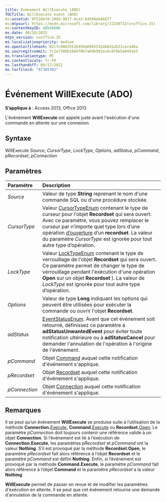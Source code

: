 ```yaml
---
title: Événement WillExecute (ADO)
TOCTitle: WillExecute event (ADO)
ms:assetid: 9f516bfd-246d-9817-4ca3-64598ab466f7
ms:mtpsurl: https://msdn.microsoft.com/library/JJ249732(v=office.15)
ms:contentKeyID: 48546686
ms.date: 09/18/2015
mtps_version: v=office.15
ms.localizationpriority: medium
ms.openlocfilehash: 02c7c90035526459a6963332ab6d1a521cece46a
ms.sourcegitcommit: 7c1e7389b18d4f067a69b992ac6c876b5e0441b3
ms.translationtype: MT
ms.contentlocale: fr-FR
ms.lasthandoff: 08/17/2022
ms.locfileid: "67365781"
---
```

# <a name="willexecute-event-ado"></a>Événement WillExecute (ADO)

**S’applique à** : Access 2013, Office 2013

L'événement **WillExecute** est appelé juste avant l'exécution d'une commande en attente sur une connexion.

## <a name="syntax"></a>Syntaxe

WillExecute *Source*, *CursorType*, *LockType*, *Options*, *adStatus*, *pCommand*, *pRecordset*, *pConnection*

## <a name="parameters"></a>Paramètres

|Paramètre|Description|
|:--------|:----------|
|*Source* |Valeur de type **String** reprenant le nom d'une commande SQL ou d'une procédure stockée.|
|*CursorType* |Valeur [CursorTypeEnum](cursortypeenum.md) contenant le type de curseur pour l'objet **Recordset** qui sera ouvert. Avec ce paramètre, vous pouvez remplacer le curseur par n’importe quel type lors d’une opération [d’ouverture](open-method-ado-recordset.md) d’un **recordset**. La valeur du paramètre *CursorType* est ignorée pour tout autre type d’opération.|
|*LockType* |Valeur [LockTypeEnum](locktypeenum.md) contenant le type de verrouillage de l'objet **Recordset** qui sera ouvert. Ce paramètre permet de changer le type de verrouillage pendant l'exécution d'une opération **Open** sur un objet **Recordset** ). La valeur de *LockType* est ignorée pour tout autre type d’opération.|
|*Options* |Valeur de type **Long** indiquant les options qui peuvent être utilisées pour exécuter la commande ou ouvrir l'objet **Recordset**.|
|*adStatus* |[EventStatusEnum](eventstatusenum.md). Avant que cet événement soit retourné, définissez ce paramètre à **adStatusUnwantedEvent** pour éviter toute notification ultérieure ou à **adStatusCancel** pour demander l'annulation de l'opération à l'origine de l'événement.|
|*pCommand* |Objet [Command](command-object-ado.md) auquel cette notification d'événement s'applique.|
|*pRecordset* |Objet [Recordset](recordset-object-ado.md) auquel cette notification d'événement s'applique.|
|*pConnection* |Objet [Connection](connection-object-ado.md) auquel cette notification d'événement s'applique.|

## <a name="remarks"></a>Remarques

Il se peut qu’un événement **WillExecute** se produise suite à l’utilisation de la méthode **Connection.**[Execute](/office/vba/access/concepts/miscellaneous/execute-method-ado-connection), **Command.**[Execute](/office/vba/access/concepts/miscellaneous/execute-method-ado-command) ou **Recordset.**[Open](open-method-ado-recordset.md). Le paramètre *pConnection* doit toujours contenir une référence valide à un objet **Connection**. Si l’événement est lié à l’exécution de **Connection.Execute**, les paramètres *pRecordset* et *pCommand* ont la valeur **Nothing**. S’il est provoqué par la méthode **Recordset.Open**, le paramètre *pRecordset* fait alors référence à l’objet **Recordset** et le paramètre *pCommand* est défini  **Nothing**. Enfin, si l’événement est provoqué par la méthode **Command.Execute**, le paramètre *pCommand* fait alors référence à l’objet **Command** et le paramètre *pRecordset* a la valeur **Nothing**.

**WillExecute** permet de passer en revue et de modifier les paramètres d'exécution en attente. Il se peut que cet événement retourne une demande d'annulation de la commande en attente.

